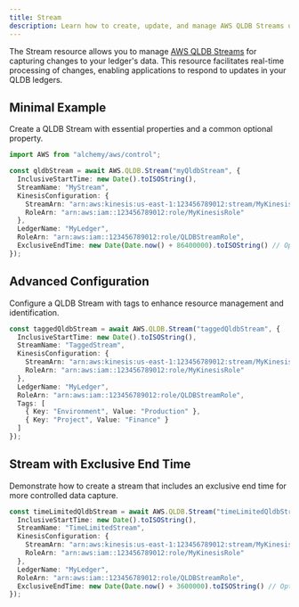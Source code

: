 ```yaml
---
title: Stream
description: Learn how to create, update, and manage AWS QLDB Streams using Alchemy Cloud Control.
---
```



The Stream resource allows you to manage [AWS QLDB Streams](https://docs.aws.amazon.com/qldb/latest/userguide/) for capturing changes to your ledger's data. This resource facilitates real-time processing of changes, enabling applications to respond to updates in your QLDB ledgers.

## Minimal Example

Create a QLDB Stream with essential properties and a common optional property.

```ts
import AWS from "alchemy/aws/control";

const qldbStream = await AWS.QLDB.Stream("myQldbStream", {
  InclusiveStartTime: new Date().toISOString(),
  StreamName: "MyStream",
  KinesisConfiguration: {
    StreamArn: "arn:aws:kinesis:us-east-1:123456789012:stream/MyKinesisStream",
    RoleArn: "arn:aws:iam::123456789012:role/MyKinesisRole"
  },
  LedgerName: "MyLedger",
  RoleArn: "arn:aws:iam::123456789012:role/QLDBStreamRole",
  ExclusiveEndTime: new Date(Date.now() + 86400000).toISOString() // Optional: 1 day later
});
```

## Advanced Configuration

Configure a QLDB Stream with tags to enhance resource management and identification.

```ts
const taggedQldbStream = await AWS.QLDB.Stream("taggedQldbStream", {
  InclusiveStartTime: new Date().toISOString(),
  StreamName: "TaggedStream",
  KinesisConfiguration: {
    StreamArn: "arn:aws:kinesis:us-east-1:123456789012:stream/MyKinesisStream",
    RoleArn: "arn:aws:iam::123456789012:role/MyKinesisRole"
  },
  LedgerName: "MyLedger",
  RoleArn: "arn:aws:iam::123456789012:role/QLDBStreamRole",
  Tags: [
    { Key: "Environment", Value: "Production" },
    { Key: "Project", Value: "Finance" }
  ]
});
```

## Stream with Exclusive End Time

Demonstrate how to create a stream that includes an exclusive end time for more controlled data capture.

```ts
const timeLimitedQldbStream = await AWS.QLDB.Stream("timeLimitedQldbStream", {
  InclusiveStartTime: new Date().toISOString(),
  StreamName: "TimeLimitedStream",
  KinesisConfiguration: {
    StreamArn: "arn:aws:kinesis:us-east-1:123456789012:stream/MyKinesisStream",
    RoleArn: "arn:aws:iam::123456789012:role/MyKinesisRole"
  },
  LedgerName: "MyLedger",
  RoleArn: "arn:aws:iam::123456789012:role/QLDBStreamRole",
  ExclusiveEndTime: new Date(Date.now() + 3600000).toISOString() // Optional: 1 hour later
});
```
